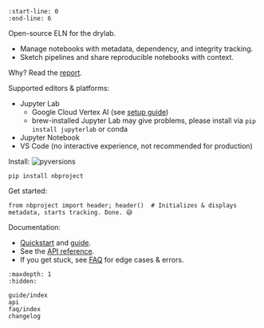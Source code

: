 ```{include} ../README.md
:start-line: 0
:end-line: 6
```

Open-source ELN for the drylab.

- Manage notebooks with metadata, dependency, and integrity tracking.
- Sketch pipelines and share reproducible notebooks with context.

Why? Read the [report](https://lamin.ai/reports/2022/nbproject).

Supported editors & platforms:

- Jupyter Lab
  - Google Cloud Vertex AI (see [setup guide](faq/setup))
  - brew-installed Jupyter Lab may give problems, please install via `pip install jupyterlab` or conda
- Jupyter Notebook
- VS Code (no interactive experience, not recommended for production)

Install: ![pyversions](https://img.shields.io/pypi/pyversions/nbproject)

```
pip install nbproject
```

Get started:

```
from nbproject import header; header()  # Initializes & displays metadata, starts tracking. Done. 😅
```

Documentation:

- [Quickstart](quickstart) and [guide](guide/index).
- See the [API reference](api).
- If you get stuck, see [FAQ](faq/index) for edge cases & errors.

```{toctree}
:maxdepth: 1
:hidden:

guide/index
api
faq/index
changelog
```
